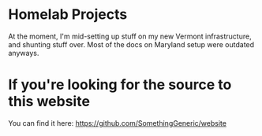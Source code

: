 # Homelab Projects
At the moment, I'm mid-setting up stuff on my new Vermont infrastructure, and shunting stuff over.
Most of the docs on Maryland setup were outdated anyways.
# If you're looking for the source to this website
You can find it here: https://github.com/SomethingGeneric/website